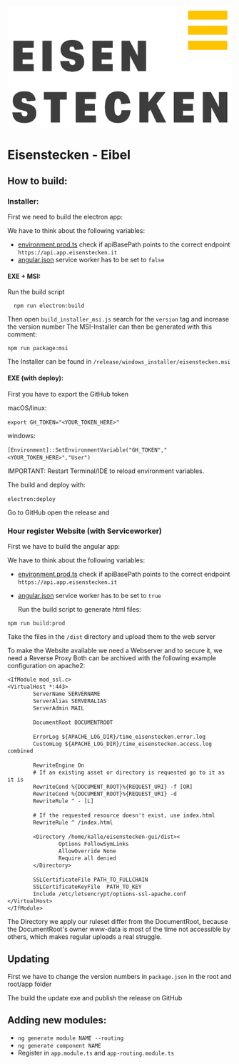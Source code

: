 ![Eisenstecken-Logo](/src/assets/icons/eisenstecken.bmp)

# Eisenstecken - Eibel

## How to build:

### Installer:

First we need to build the electron app:

We have to think about the following variables:

- [environment.prod.ts](/src/environments/environment.prod.ts) check if apiBasePath points to the correct endpoint
  `https://api.app.eisenstecken.it`
- [angular.json](/angular.json) service worker has to be set to `false`

#### EXE + MSI:

Run the build script

````
  npm run electron:build   
````

Then open `build_installer_msi.js` search for the `version` tag and increase the version number The MSI-Installer can
then be generated with this comment:

````
npm run package:msi
````

The Installer can be found in `/release/windows_installer/eisenstecken.msi`

#### EXE (with deploy):

First you have to export the GitHub token

macOS/linux:

`export GH_TOKEN="<YOUR_TOKEN_HERE>"`

windows:

`[Environment]::SetEnvironmentVariable("GH_TOKEN","<YOUR_TOKEN_HERE>","User")`

IMPORTANT: Restart Terminal/IDE to reload environment variables.

The build and deploy with:

`electron:deploy`

Go to GitHub open the release and

### Hour register Website (with Serviceworker)

First we have to build the angular app:

We have to think about the following variables:

- [environment.prod.ts](/src/environments/environment.prod.ts) check if apiBasePath points to the correct endpoint
  `https://api.app.eisenstecken.it`
- [angular.json](/angular.json) service worker has to be set to `true`

  Run the build script to generate html files:

````
npm run build:prod
````

Take the files in the `/dist` directory and upload them to the web server

To make the Website available we need a Webserver and to secure it, we need a Reverse Proxy Both can be archived with
the following example configuration on apache2:

````
<IfModule mod_ssl.c>
<VirtualHost *:443>
        ServerName SERVERNAME
        ServerAlias SERVERALIAS
        ServerAdmin MAIL

        DocumentRoot DOCUMENTROOT

        ErrorLog ${APACHE_LOG_DIR}/time_eisenstecken.error.log
        CustomLog ${APACHE_LOG_DIR}/time_eisenstecken.access.log combined

        RewriteEngine On
        # If an existing asset or directory is requested go to it as it is
        RewriteCond %{DOCUMENT_ROOT}%{REQUEST_URI} -f [OR]
        RewriteCond %{DOCUMENT_ROOT}%{REQUEST_URI} -d
        RewriteRule ^ - [L]

        # If the requested resource doesn't exist, use index.html
        RewriteRule ^ /index.html

        <Directory /home/kalle/eisenstecken-gui/dist><
                Options FollowSymLinks
                AllowOverride None
                Require all denied
        </Directory>

        SSLCertificateFile PATH_TO_FULLCHAIN
        SSLCertificateKeyFile  PATH_TO_KEY
        Include /etc/letsencrypt/options-ssl-apache.conf
</VirtualHost>
</IfModule>
````

The Directory we apply our ruleset differ from the DocumentRoot, because the DocumentRoot's owner www-data is most of
the time not accessible by others, which makes regular uploads a real struggle.

## Updating

First we have to change the version numbers in `package.json` in the root and root/app folder

The build the update exe and publish the release on GitHub

## Adding new modules:

- `ng generate module NAME --routing`
- `ng generate component NAME`
- Register in `app.module.ts` and `app-routing.module.ts`
